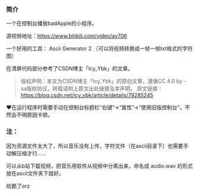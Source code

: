 ### 简介
一个在控制台播放badApple的小程序。

源视频地址：https://www.bilibili.com/video/av706

一个好用的工具： Ascii Generator 2 （可以将视频转换成一帧一帧txt格式的字符图）

在清屏代码部分参考了CSDN博主「Icy_Ybk」的文章。
>版权声明：本文为CSDN博主「Icy_Ybk」的原创文章，遵循CC 4.0 by - sa版权协议，转载请附上原文出处链接及本声明。
原文链接：https://blog.csdn.net/icy_ybk/article/details/79285245

❤在运行程序时需要手动在控制台标题栏“右键”->“属性”->“使用旧版控制台”，不然会不明原因卡顿。

### 注：
因为资源文件太大了，所以音乐没有上传，字符文件（在ascii目录下）也需要手动解压缩才行……

可以从b站下载视频，把音乐用软件从视频中分离出来，命名成 audio.wav 的形式放在ascii文件夹下就好。

给跪了orz
